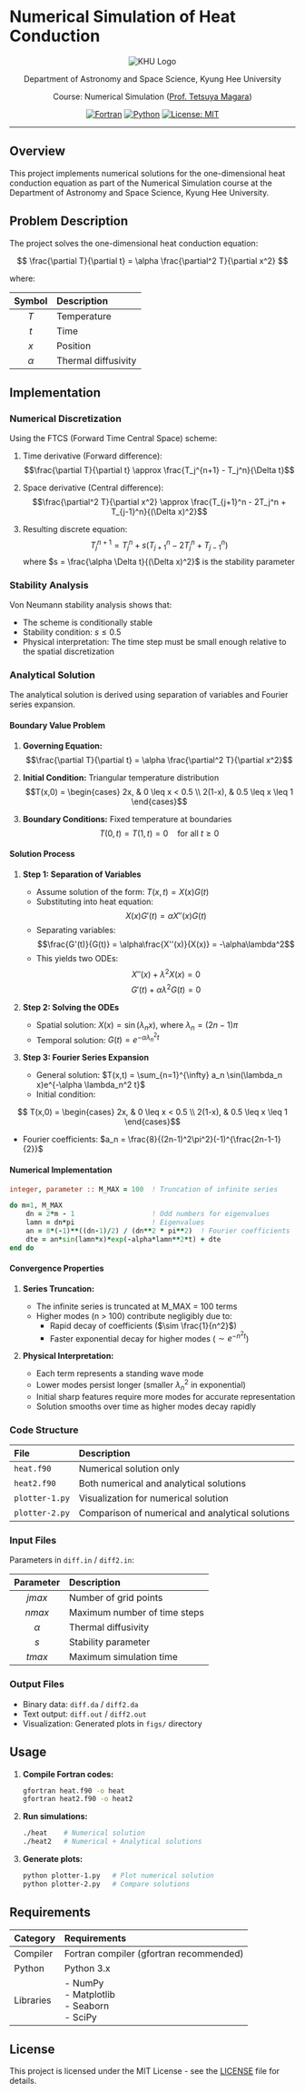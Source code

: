 # Numerical Simulation of Heat Conduction

<div align="center">

![KHU Logo](https://theseedwikifile.theseed.io/7c/7ca289c1e4e3afb210607818d9c1ac79c13ad965f1a2ff30598d491b43452d4b.webp)

Department of Astronomy and Space Science, Kyung Hee University

Course: Numerical Simulation ([Prof. Tetsuya Magara](http://solardynamicslab.khu.ac.kr/~magara/))

[![Fortran](https://img.shields.io/badge/Fortran-%23734F96.svg?style=for-the-badge&logo=fortran&logoColor=white)](https://fortran-lang.org/)
[![Python](https://img.shields.io/badge/python-3670A0?style=for-the-badge&logo=python&logoColor=ffdd54)](https://www.python.org/)
[![License: MIT](https://img.shields.io/badge/License-MIT-yellow.svg?style=for-the-badge)](https://opensource.org/licenses/MIT)

</div>

---

## Overview

This project implements numerical solutions for the one-dimensional heat conduction equation as part of the Numerical Simulation course at the Department of Astronomy and Space Science, Kyung Hee University.

## Problem Description

The project solves the one-dimensional heat conduction equation:

<div align="center">

$$ \frac{\partial T}{\partial t} = \alpha \frac{\partial^2 T}{\partial x^2} $$

</div>

where:

|  Symbol  | Description         |
| :------: | :------------------ |
|   $T$    | Temperature         |
|   $t$    | Time                |
|   $x$    | Position            |
| $\alpha$ | Thermal diffusivity |

## Implementation

### Numerical Discretization

Using the FTCS (Forward Time Central Space) scheme:

1. Time derivative (Forward difference):
   $$\frac{\partial T}{\partial t} \approx \frac{T_j^{n+1} - T_j^n}{\Delta t}$$

2. Space derivative (Central difference):
   $$\frac{\partial^2 T}{\partial x^2} \approx \frac{T_{j+1}^n - 2T_j^n + T_{j-1}^n}{(\Delta x)^2}$$

3. Resulting discrete equation:
   $$T_j^{n+1} = T_j^n + s(T_{j+1}^n - 2T_j^n + T_{j-1}^n)$$
   where $s = \frac{\alpha \Delta t}{(\Delta x)^2}$ is the stability parameter

### Stability Analysis

Von Neumann stability analysis shows that:
- The scheme is conditionally stable
- Stability condition: $s \leq 0.5$
- Physical interpretation: The time step must be small enough relative to the spatial discretization

### Analytical Solution

The analytical solution is derived using separation of variables and Fourier series expansion.

#### Boundary Value Problem

1. **Governing Equation:**
   $$\frac{\partial T}{\partial t} = \alpha \frac{\partial^2 T}{\partial x^2}$$

2. **Initial Condition:** Triangular temperature distribution
   $$T(x,0) = \begin{cases} 
   2x, & 0 \leq x < 0.5 \\
   2(1-x), & 0.5 \leq x \leq 1
   \end{cases}$$

3. **Boundary Conditions:** Fixed temperature at boundaries
   $$T(0,t) = T(1,t) = 0 \quad \text{for all } t \geq 0$$

#### Solution Process

1. **Step 1: Separation of Variables**
   - Assume solution of the form: $T(x,t) = X(x)G(t)$
   - Substituting into heat equation:
     $$X(x)G'(t) = \alpha X''(x)G(t)$$
   - Separating variables:
     $$\frac{G'(t)}{G(t)} = \alpha\frac{X''(x)}{X(x)} = -\alpha\lambda^2$$
   - This yields two ODEs:
     $$X''(x) + \lambda^2X(x) = 0$$
     $$G'(t) + \alpha\lambda^2G(t) = 0$$

2. **Step 2: Solving the ODEs**
   - Spatial solution: $X(x) = \sin(\lambda_n x)$, where $\lambda_n = (2n-1)\pi$
   - Temporal solution: $G(t) = e^{-\alpha \lambda_n^2 t}$

3. **Step 3: Fourier Series Expansion**
   - General solution: $T(x,t) = \sum_{n=1}^{\infty} a_n \sin(\lambda_n x)e^{-\alpha \lambda_n^2 t}$
   - Initial condition: 
```math
     T(x,0) = \begin{cases} 
     2x, & 0 \leq x < 0.5 \\
     2(1-x), & 0.5 \leq x \leq 1
     \end{cases}
```
   - Fourier coefficients: $a_n = \frac{8}{(2n-1)^2\pi^2}(-1)^{\frac{2n-1-1}{2}}$


#### Numerical Implementation

```fortran
integer, parameter :: M_MAX = 100  ! Truncation of infinite series

do m=1, M_MAX
    dn = 2*m - 1                   ! Odd numbers for eigenvalues
    lamn = dn*pi                   ! Eigenvalues
    an = 8*(-1)**((dn-1)/2) / (dn**2 * pi**2)  ! Fourier coefficients
    dte = an*sin(lamn*x)*exp(-alpha*lamn**2*t) + dte
end do
```

#### Convergence Properties

1. **Series Truncation:**
   - The infinite series is truncated at M_MAX = 100 terms
   - Higher modes (n > 100) contribute negligibly due to:
     - Rapid decay of coefficients ($\sim \frac{1}{n^2}$)
     - Faster exponential decay for higher modes ($\sim e^{-n^2t}$)

2. **Physical Interpretation:**
   - Each term represents a standing wave mode
   - Lower modes persist longer (smaller $\lambda_n^2$ in exponential)
   - Initial sharp features require more modes for accurate representation
   - Solution smooths over time as higher modes decay rapidly


### Code Structure

| File           | Description                                      |
| :------------- | :----------------------------------------------- |
| `heat.f90`     | Numerical solution only                          |
| `heat2.f90`    | Both numerical and analytical solutions          |
| `plotter-1.py` | Visualization for numerical solution             |
| `plotter-2.py` | Comparison of numerical and analytical solutions |

### Input Files

Parameters in `diff.in` / `diff2.in`:

|    Parameter    | Description                  |
| :-------------: | :--------------------------- |
| $\textit{jmax}$ | Number of grid points        |
| $\textit{nmax}$ | Maximum number of time steps |
|    $\alpha$     | Thermal diffusivity          |
|  $\textit{s}$   | Stability parameter          |
| $\textit{tmax}$ | Maximum simulation time      |

### Output Files

- Binary data: `diff.da` / `diff2.da`
- Text output: `diff.out` / `diff2.out`
- Visualization: Generated plots in `figs/` directory

## Usage

1. **Compile Fortran codes:**

   ```bash
   gfortran heat.f90 -o heat
   gfortran heat2.f90 -o heat2
   ```

2. **Run simulations:**

   ```bash
   ./heat    # Numerical solution
   ./heat2   # Numerical + Analytical solutions
   ```

3. **Generate plots:**
   ```bash
   python plotter-1.py   # Plot numerical solution
   python plotter-2.py   # Compare solutions
   ```

## Requirements

| Category  | Requirements                                    |
| :-------- | :---------------------------------------------- |
| Compiler  | Fortran compiler (gfortran recommended)         |
| Python    | Python 3.x                                      |
| Libraries | - NumPy<br>- Matplotlib<br>- Seaborn<br>- SciPy |

## License

This project is licensed under the MIT License - see the [LICENSE](LICENSE) file for details.